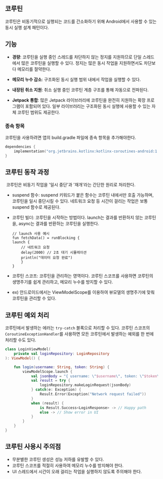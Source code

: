 ## 코루틴
코루틴은 비동기적으로 실행되는 코드를 간소화하기 위해 Android에서 사용할 수 있는 동시 실행 설계 패턴이다.

## 기능
+ **경량**: 코루틴을 실행 중인 스레드를 차단하지 않는 정지를 지원하므로 단일 스레드에서 많은 코루틴을 실행할 수 있다. 정지는 많은 동시 작업을 지원하면서도 차단보다 메모리를 절약한다.

+ **메모리 누수 감소**: 구조화된 동시 실행 범위 내에서 작업을 실행할 수 있다.

+ **내장된 취소 지원**: 취소 실행 중인 코루틴 계층 구조를 통해 자동으로 전파된다.

+ **Jetpack 통합**: 많은 Jetpack 라이브러리에 코루틴을 완전히 지원하는 확장 프로그램이 포함되어 있다. 일부 라이브러리는 구조화된 동시 실행에 사용할 수 있는 자체 코루틴 범위도 제공한다.

### 종속 항목
코루틴을 사용하려면 앱의 build.gradle 파일에 종속 항목을 추가해야한다.
```kotlin
dependencies {
    implementation("org.jetbrains.kotlinx:kotlinx-coroutines-android:1.3.9")
} 
```
## 코루틴 동작 과정
​
코루틴은 비동기 작업을 '일시 중단'과 '재개'라는 간단한 원리로 처리한다.
​
-   suspend 함수: suspend 키워드가 붙은 함수는 코루틴 내에서만 호출 가능하며, 코루틴을 일시 중단시킬 수 있다. 네트워크 요청 등 시간이 걸리는 작업은 보통 suspend 함수로 제공된다.
-   코루틴 빌더: 코루틴을 시작하는 방법이다. launch는 결과를 반환하지 않는 코루틴을, async는 결과를 반환하는 코루틴을 실행한다.
    
    ```
    // launch 사용 예시
    fun fetchData() = runBlocking {
    launch {
        // 네트워크 요청
        delay(2000) // 2초 대기 시뮬레이션
        println("데이터 요청 완료")
        }
    }
    ```
-   코루틴 스코프: 코루틴을 관리하는 영역이다. 코루틴 스코프를 사용하면 코루틴의 생명주기를 쉽게 관리하고, 메모리 누수를 방지할 수 있다.  
+  ex) 안드로이드에서는 ViewModelScope를 이용하여 뷰모델의 생명주기에 맞춰 코루틴을 관리할 수 있다.

## 코루틴 예외 처리
코루틴에서 발생하는 에러는 ```try-catch``` 블록으로 처리할 수 있다. 코루틴 스코프의``` CoroutineExceptionHandler```를 사용하면 모든 코루틴에서 발생하는 예외를 한 번에 처리할 수도 있다.
```kotlin
class LoginViewModel(
    private val loginRepository: LoginRepository
): ViewModel() {

    fun login(username: String, token: String) {
        viewModelScope.launch {
            val jsonBody = "{ username: \"$username\", token: \"$token\"}"
            val result = try {
                loginRepository.makeLoginRequest(jsonBody)
            } catch(e: Exception) {
                Result.Error(Exception("Network request failed"))
            }
            when (result) {
                is Result.Success<LoginResponse> -> // Happy path
                else -> // Show error in UI
            }
        }
    }
}
```

## 코루틴 사용시 주의점

-   무분별한 코루틴 생성은 성능 저하를 유발할 수 있다.
-   코루틴 스코프를 적절히 사용하여 메모리 누수를 방지해야 한다.
-   UI 스레드에서 시간이 오래 걸리는 작업을 실행하지 않도록 주의해야 한다.